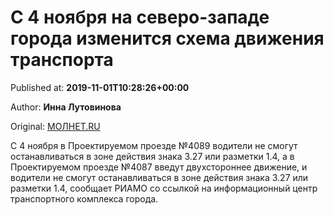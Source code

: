 
# С 4 ноября на северо-западе города изменится схема движения транспорта

Published at: **2019-11-01T10:28:26+00:00**

Author: **Инна Лутовинова**

Original: [МОЛНЕТ.RU](https://www.molnet.ru/mos/ru/important/o_716946)

С 4 ноября в Проектируемом проезде №4089 водители не смогут останавливаться в зоне действия знака 3.27 или разметки 1.4, а в Проектируемом проезде №4087 введут двухстороннее движение, и водители не смогут останавливаться в зоне действия знака 3.27 или разметки 1.4, сообщает РИАМО со ссылкой на информационный центр транспортного комплекса города.
